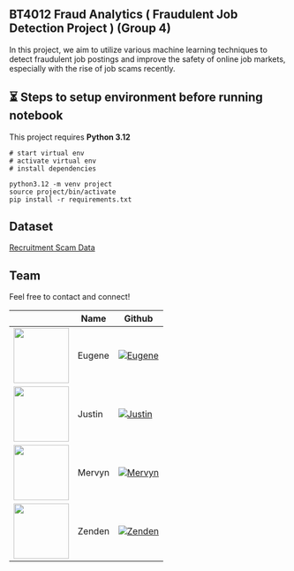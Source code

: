 ## BT4012 Fraud Analytics ( Fraudulent Job Detection Project ) (Group 4)

In this project, we aim to utilize various machine learning techniques to detect fraudulent job postings and improve the safety of online job markets, especially with the rise of job scams recently.

## ⏳ Steps to setup environment before running notebook
This project requires **Python 3.12**
```start
# start virtual env
# activate virtual env
# install dependencies

python3.12 -m venv project
source project/bin/activate
pip install -r requirements.txt
```
## Dataset

[Recruitment Scam Data](https://www.kaggle.com/datasets/amruthjithrajvr/recruitment-scam)

## Team

Feel free to contact and connect!

|                                                                                     | Name   | Github                                                                                                                                      |
| ----------------------------------------------------------------------------------- | ------ | ------------------------------------------------------------------------------------------------------------------------------------------- |
| <img src="https://avatars.githubusercontent.com/u/80191549?v=4" width="100"></img>  | Eugene | [![Eugene](https://img.shields.io/badge/GitHub-181717.svg?style=for-the-badge&logo=GitHub&logoColor=white)](https://github.com/eugenetaan)  |
| <img src="https://avatars.githubusercontent.com/u/100425549?v=4" width="100"></img> | Justin | [![Justin](https://img.shields.io/badge/GitHub-181717.svg?style=for-the-badge&logo=GitHub&logoColor=white)](https://github.com/ChavChavC)   |
| <img src="https://avatars.githubusercontent.com/u/99934779?v=4" width="100"></img>  | Mervyn | [![Mervyn](https://img.shields.io/badge/GitHub-181717.svg?style=for-the-badge&logo=GitHub&logoColor=white)](https://github.com/undeser)     |
| <img src="https://avatars.githubusercontent.com/u/97732408?v=4" width="100"></img>  | Zenden | [![Zenden](https://img.shields.io/badge/GitHub-181717.svg?style=for-the-badge&logo=GitHub&logoColor=white)](https://github.com/zendenleong) |


